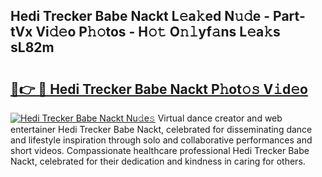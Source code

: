 ## Hedi Trecker Babe Nackt L𝚎a𝚔ed N𝚞𝚍e - Part-tVx Vi𝚍𝚎o P𝚑𝚘tos - H𝚘𝚝 O𝚗𝚕yf𝚊ns L𝚎a𝚔s sL82m

# <h2><a href="http://kf5fok.oniu.top/?m=Hedi+Trecker+Babe+Nackt">🔗👉 🔴 Hedi Trecker Babe Nackt P𝚑ot𝚘𝚜 V𝚒d𝚎o</a></h2>

[![Hedi Trecker Babe Nackt Nu𝚍e𝚜](https://i.imgur.com/0qMVB7G.gif)](http://kf5fok.oniu.top/?m=Hedi+Trecker+Babe+Nackt)
Virtual dance creator and web entertainer Hedi Trecker Babe Nackt, celebrated for disseminating dance and lifestyle inspiration through solo and collaborative performances and short videos. Compassionate healthcare professional Hedi Trecker Babe Nackt, celebrated for their dedication and kindness in caring for others.  
